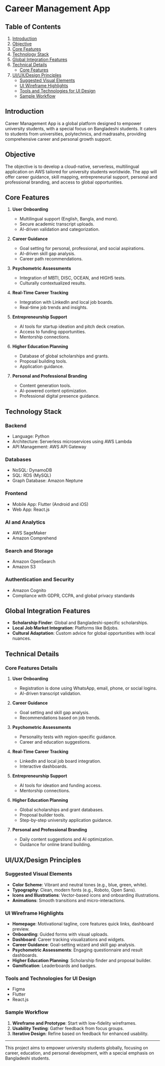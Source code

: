 # Career Management App

## Table of Contents

1. [Introduction](#introduction)
2. [Objective](#objective)
3. [Core Features](#core-features)
4. [Technology Stack](#technology-stack)
5. [Global Integration Features](#global-integration-features)
6. [Technical Details](#technical-details)
    - [Core Features](#core-features-details)
7. [UI/UX/Design Principles](#uiuxdesign-principles)
    - [Suggested Visual Elements](#suggested-visual-elements)
    - [UI Wireframe Highlights](#ui-wireframe-highlights)
    - [Tools and Technologies for UI Design](#tools-and-technologies-for-ui-design)
    - [Sample Workflow](#sample-workflow)

## Introduction

Career Management App is a global platform designed to empower university students, with a special focus on Bangladeshi students. It caters to students from universities, polytechnics, and madrasahs, providing comprehensive career and personal growth support.

## Objective

The objective is to develop a cloud-native, serverless, multilingual application on AWS tailored for university students worldwide. The app will offer career guidance, skill mapping, entrepreneurial support, personal and professional branding, and access to global opportunities.

## Core Features

1. **User Onboarding**
    - Multilingual support (English, Bangla, and more).
    - Secure academic transcript uploads.
    - AI-driven validation and categorization.

2. **Career Guidance**
    - Goal setting for personal, professional, and social aspirations.
    - AI-driven skill gap analysis.
    - Career path recommendations.

3. **Psychometric Assessments**
    - Integration of MBTI, DISC, OCEAN, and HIGH5 tests.
    - Culturally contextualized results.

4. **Real-Time Career Tracking**
    - Integration with LinkedIn and local job boards.
    - Real-time job trends and insights.

5. **Entrepreneurship Support**
    - AI tools for startup ideation and pitch deck creation.
    - Access to funding opportunities.
    - Mentorship connections.

6. **Higher Education Planning**
    - Database of global scholarships and grants.
    - Proposal building tools.
    - Application guidance.

7. **Personal and Professional Branding**
    - Content generation tools.
    - AI-powered content optimization.
    - Professional digital presence guidance.

## Technology Stack

### Backend
- Language: Python
- Architecture: Serverless microservices using AWS Lambda
- API Management: AWS API Gateway

### Databases
- NoSQL: DynamoDB
- SQL: RDS (MySQL)
- Graph Database: Amazon Neptune

### Frontend
- Mobile App: Flutter (Android and iOS)
- Web App: React.js

### AI and Analytics
- AWS SageMaker
- Amazon Comprehend

### Search and Storage
- Amazon OpenSearch
- Amazon S3

### Authentication and Security
- Amazon Cognito
- Compliance with GDPR, CCPA, and global privacy standards

## Global Integration Features

- **Scholarship Finder**: Global and Bangladeshi-specific scholarships.
- **Local Job Market Integration**: Platforms like Bdjobs.
- **Cultural Adaptation**: Custom advice for global opportunities with local nuances.

## Technical Details

### Core Features Details

1. **User Onboarding**
    - Registration is done using WhatsApp, email, phone, or social logins.
    - AI-driven transcript validation.

2. **Career Guidance**
    - Goal setting and skill gap analysis.
    - Recommendations based on job trends.

3. **Psychometric Assessments**
    - Personality tests with region-specific guidance.
    - Career and education suggestions.

4. **Real-Time Career Tracking**
    - LinkedIn and local job board integration.
    - Interactive dashboards.

5. **Entrepreneurship Support**
    - AI tools for ideation and funding access.
    - Mentorship connections.

6. **Higher Education Planning**
    - Global scholarships and grant databases.
    - Proposal builder tools.
    - Step-by-step university application guidance.

7. **Personal and Professional Branding**
    - Daily content suggestions and AI optimization.
    - Guidance for online brand building.

## UI/UX/Design Principles

### Suggested Visual Elements

- **Color Scheme**: Vibrant and neutral tones (e.g., blue, green, white).
- **Typography**: Clean, modern fonts (e.g., Roboto, Open Sans).
- **Icons and Illustrations**: Vector-based icons and onboarding illustrations.
- **Animations**: Smooth transitions and micro-interactions.

### UI Wireframe Highlights

- **Homepage**: Motivational tagline, core features quick links, dashboard preview.
- **Onboarding**: Guided forms with visual uploads.
- **Dashboard**: Career tracking visualizations and widgets.
- **Career Guidance**: Goal-setting wizard and skill gap analysis.
- **Psychometric Assessments**: Engaging questionnaire and result dashboards.
- **Higher Education Planning**: Scholarship finder and proposal builder.
- **Gamification**: Leaderboards and badges.

### Tools and Technologies for UI Design

- Figma
- Flutter
- React.js

### Sample Workflow

1. **Wireframe and Prototype**: Start with low-fidelity wireframes.
2. **Usability Testing**: Gather feedback from focus groups.
3. **Iterative Design**: Refine based on feedback for enhanced usability.

---

This project aims to empower university students globally, focusing on career, education, and personal development, with a special emphasis on Bangladeshi students.

